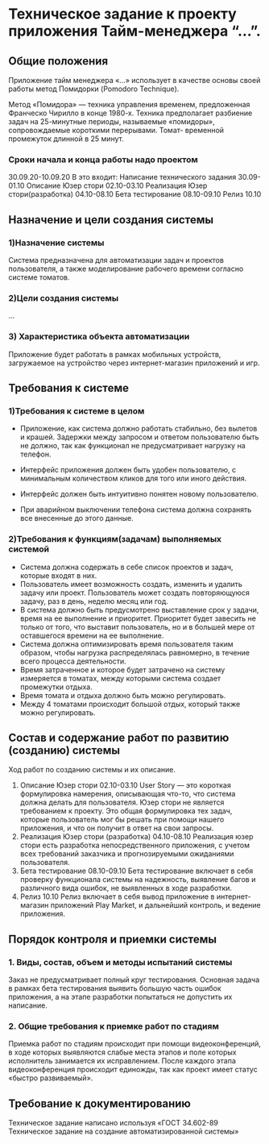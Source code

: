 # Техническое задание к проекту приложения Тайм-менеджера “…”. #
## Общие положения ##
Приложение тайм менеджера «…» использует в качестве основы своей работы метод Помидорки (Pomodoro Technique).

Метод «Помидора» — техника управления временем, предложенная Франческо Чирилло в конце 1980-х. Техника предполагает разбиение задач на 25-минутные периоды, называемые «помидоры», сопровождаемые короткими перерывами.
Томат- временной промежуток длинной в 25 минут.

### Сроки начала и конца работы надо проектом ###
30.09.20-10.09.20
В это входит:
Написание технического задания 30.09-01.10
Описание Юзер стори 02.10-03.10
Реализация Юзер стори(разработка) 04.10-08.10
Бета тестирование 08.10-09.10
Релиз 10.10

## Назначение и цели создания системы ##
### 1)Назначение системы ###
Система предназначена для автоматизации задач и проектов пользователя, а также моделирование рабочего времени согласно системе томатов.
### 2)Цели создания системы ###
…
 ### 3)	Характеристика объекта автоматизации ###
Приложение будет работать в рамках мобильных устройств, загружаемое на устройство через интернет-магазин приложений и игр.

## Требования к системе ##
### 1)Требования к системе в целом ###
* Приложение, как система должно работать стабильно, без вылетов и крашей. Задержки между запросом и ответом пользователю быть не должно, так как функционал не предусматривает нагрузку на телефон.

* Интерфейс приложения должен быть удобен пользователю, с минимальным количеством кликов для того или иного действия.

* Интерфейс должен быть интуитивно понятен новому пользователю.

* При аварийном выключении телефона система должна сохранять все внесенные до этого данные.

### 2)Требования к функциям(задачам) выполняемых системой ###
* Система должна содержать в себе список проектов и задач, которые входят в них. 
* Пользователь имеет возможность создать, изменить и удалить задачу или проект. 
	Пользователь может создать повторяющуюся задачу, раз в день, неделю месяц или год.
* В система должно быть предусмотрено выставление срок у задачи, время на ее выполнение и приоритет. Приоритет будет завесить не только от того, что выставит пользователь, но и в большей мере от оставшегося времени на ее выполнение.
* Система должна оптимизировать время пользователя таким образом, чтобы нагрузка распределялась равномерно, в течение всего процесса деятельности.
* Время затраченное и которое будет затрачено на систему измеряется в томатах, между которыми система создает промежутки отдыха.
* Время томата и отдыха должно быть можно регулировать.
* Между 4 томатами происходит большой отдых, который также можно регулировать.


## Состав и содержание работ по развитию (созданию) системы ##
Ход работ по созданию системы и их описание.
1.	Описание Юзер стори 02.10-03.10
User Story — это короткая формулировка намерения, описывающая что-то, что система должна делать для пользователя.
Юзер стори не является требованием к проекту. Это общая формулировка тех задач, которые пользователь мог бы решать при помощи нашего приложения, и что он получит в ответ на свои запросы.
2.	Реализация Юзер стори (разработка) 04.10-08.10
Реализация юзер стори есть разработка непосредственного приложения, с учетом всех требований заказчика и прогнозируемыми ожиданиями пользователя.
3.	Бета тестирование 08.10-09.10
Бета тестирование включает в себя проверку функционала системы на надежность, выявление багов и различного вида ошибок, не выявленных в ходе разработки.
4.	Релиз 10.10
Релиз включает в себя вывод приложение в интернет-магазин приложений Play Market, и дальнейший контроль, и ведение приложения.
 ## Порядок контроля и приемки системы ##
### 1. Виды, состав, объем и методы испытаний системы ###
Заказ не предусматривает полный круг тестирования.
Основная задача в рамках бета тестирования выявить большую часть ошибок приложения, а на этапе разработки попытаться не допустить их написание. 
### 2. Общие требования к приемке работ по стадиям ###
Приемка работ по стадиям происходит при помощи видеоконференций, в ходе которых выявляются слабые места этапов и поле которых исполнитель занимается их исправлением.
После каждого этапа видеоконференция происходит единожды, так как проект имеет статус «быстро развиваемый».
## Требование к документированию ##
Техническое задание написано используя «ГОСТ 34.602-89 Техническое задание на создание автоматизированной системы»
